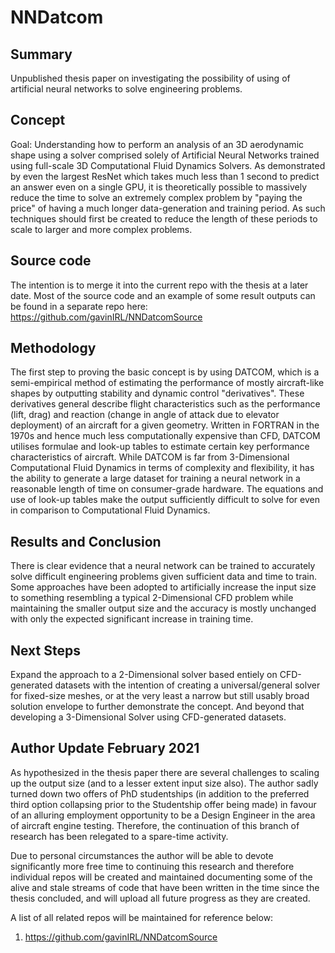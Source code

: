 # NNDatcom
## Summary
Unpublished thesis paper on investigating the possibility of using of artificial neural networks to solve engineering problems.

## Concept
Goal: Understanding how to perform an analysis of an 3D aerodynamic shape using a solver comprised solely of Artificial Neural Networks trained using full-scale 3D Computational Fluid Dynamics Solvers. As demonstrated by even the largest ResNet which takes much less than 1 second to predict an answer even on a single GPU, it is theoretically possible to massively reduce the time to solve an extremely complex problem by "paying the price" of having a much longer data-generation and training period. As such techniques should first be created to reduce the length of these periods to scale to larger and more complex problems.

## Source code
The intention is to merge it into the current repo with the thesis at a later date. Most of the source code and an example of some result outputs can be found in a separate repo here: https://github.com/gavinIRL/NNDatcomSource

## Methodology
The first step to proving the basic concept is by using DATCOM, which is a semi-empirical method of estimating the performance of mostly aircraft-like shapes by outputting stability and dynamic control "derivatives". These derivatives general describe flight characteristics such as the performance (lift, drag) and reaction (change in angle of attack due to elevator deployment) of an aircraft for a given geometry. Written in FORTRAN in the 1970s and hence much less computationally expensive than CFD, DATCOM utilises formulae and look-up tables to estimate certain key performance characteristics of aircraft. While DATCOM is far from 3-Dimensional Computational Fluid Dynamics in terms of complexity and flexibility, it has the ability to generate a large dataset for training a neural network in a reasonable length of time on consumer-grade hardware. The equations and use of look-up tables make the output sufficiently difficult to solve for even in comparison to Computational Fluid Dynamics.

## Results and Conclusion 
There is clear evidence that a neural network can be trained to accurately solve difficult engineering problems given sufficient data and time to train. Some approaches have been adopted to artificially increase the input size to something resembling a typical 2-Dimensional CFD problem while maintaining the smaller output size and the accuracy is mostly unchanged with only the expected significant increase in training time.

## Next Steps
Expand the approach to a 2-Dimensional solver based entiely on CFD-generated datasets with the intention of creating a universal/general solver for fixed-size meshes, or at the very least a narrow but still usably broad solution envelope to further demonstrate the concept. And beyond that developing a 3-Dimensional Solver using CFD-generated datasets.

## Author Update February 2021
As hypothesized in the thesis paper there are several challenges to scaling up the output size (and to a lesser extent input size also). The author sadly turned down two offers of PhD studentships (in addition to the preferred third option collapsing prior to the Studentship offer being made) in favour of an alluring employment opportunity to be a Design Engineer in the area of aircraft engine testing. Therefore, the continuation of this branch of research has been relegated to a spare-time activity. 

Due to personal circumstances the author will be able to devote significantly more free time to continuing this research and therefore individual repos will be created and maintained documenting some of the alive and stale streams of code that have been written in the time since the thesis concluded, and will upload all future progress as they are created.

A list of all related repos will be maintained for reference below:
1) https://github.com/gavinIRL/NNDatcomSource
